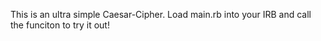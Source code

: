 This is an ultra simple Caesar-Cipher. Load main.rb into your IRB and call the funciton to try it out!
